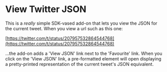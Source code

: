 # View Twitter JSON

This is a *really* simple SDK-vased add-on that lets you view the JSON for the current tweet. When you view a url such as this one:

[https://twitter.com/t/status/207957532864544768](https://twitter.com/t/status/207957532864544768)

...the add-on adds a 'View JSON' link next to the 'Favourite' link. When you click on the 'View JSON' link, a pre-formatted element will open displaying a pretty-printed representation of the current tweet's JSON equivalent.
